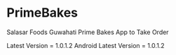 # PrimeBakes
Salasar Foods Guwahati Prime Bakes App to Take Order

Latest Version = 1.0.1.2
Android Latest Version = 1.0.1.2